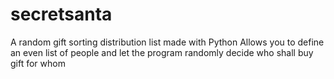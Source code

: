 # secretsanta
A random gift sorting distribution list made with Python
Allows you to define an even list of people and let the program randomly decide who shall buy gift for whom
